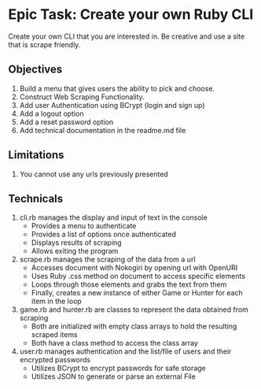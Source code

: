 # Epic Task: Create your own Ruby CLI

Create your own CLI that you are interested in. Be creative and use a site that is scrape friendly.

## Objectives

1. Build a menu that gives users the ability to pick and choose.
2. Construct Web Scraping Functionality.
3. Add user Authentication using BCrypt (login and sign up)
4. Add a logout option
5. Add a reset password option
6. Add technical documentation in the readme.md file

## Limitations

1. You cannot use any urls previously presented

## Technicals

1. cli.rb manages the display and input of text in the console
   * Provides a menu to authenticate
   * Provides a list of options once authenticated
   * Displays results of scraping
   * Allows exiting the program
2. scrape.rb manages the scraping of the data from a url
   * Accesses document with Nokogiri by opening url with OpenURI
   * Uses Ruby .css method on document to access specific elements
   * Loops through those elements and grabs the text from them
   * Finally, creates a new instance of either Game or Hunter for each item in the loop
3. game.rb and hunter.rb are classes to represent the data obtained from scraping
   * Both are initialized with empty class arrays to hold the resulting scraped items
   * Both have a class method to access the class array
4. user.rb manages authentication and the list/file of users and their encrypted passwords
   * Utilizes BCrypt to encrypt passwords for safe storage
   * Utilizes JSON to generate or parse an external File